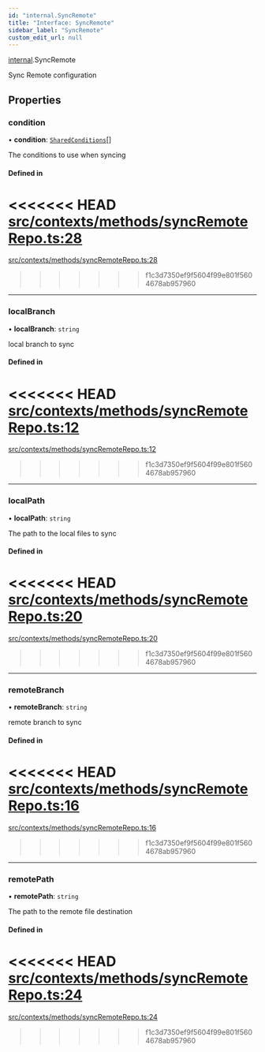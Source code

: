 ```yaml
---
id: "internal.SyncRemote"
title: "Interface: SyncRemote"
sidebar_label: "SyncRemote"
custom_edit_url: null
---
```


<!-- @format -->

[internal](../modules/internal.md).SyncRemote

Sync Remote configuration

## Properties

### condition

• **condition**: [`SharedConditions`](SharedConditions.md)[]

The conditions to use when syncing

#### Defined in

<<<<<<< HEAD
[src/contexts/methods/syncRemoteRepo.ts:28](https://github.com/Resnovas/smartcloud/blob/b9e22a9/src/contexts/methods/syncRemoteRepo.ts#L28)
=======
[src/contexts/methods/syncRemoteRepo.ts:28](https://github.com/Resnovas/smartcloud/blob/b91f5b4/src/contexts/methods/syncRemoteRepo.ts#L28)

> > > > > > > f1c3d7350ef9f5604f99e801f5604678ab957960

---

### localBranch

• **localBranch**: `string`

local branch to sync

#### Defined in

<<<<<<< HEAD
[src/contexts/methods/syncRemoteRepo.ts:12](https://github.com/Resnovas/smartcloud/blob/b9e22a9/src/contexts/methods/syncRemoteRepo.ts#L12)
=======
[src/contexts/methods/syncRemoteRepo.ts:12](https://github.com/Resnovas/smartcloud/blob/b91f5b4/src/contexts/methods/syncRemoteRepo.ts#L12)

> > > > > > > f1c3d7350ef9f5604f99e801f5604678ab957960

---

### localPath

• **localPath**: `string`

The path to the local files to sync

#### Defined in

<<<<<<< HEAD
[src/contexts/methods/syncRemoteRepo.ts:20](https://github.com/Resnovas/smartcloud/blob/b9e22a9/src/contexts/methods/syncRemoteRepo.ts#L20)
=======
[src/contexts/methods/syncRemoteRepo.ts:20](https://github.com/Resnovas/smartcloud/blob/b91f5b4/src/contexts/methods/syncRemoteRepo.ts#L20)

> > > > > > > f1c3d7350ef9f5604f99e801f5604678ab957960

---

### remoteBranch

• **remoteBranch**: `string`

remote branch to sync

#### Defined in

<<<<<<< HEAD
[src/contexts/methods/syncRemoteRepo.ts:16](https://github.com/Resnovas/smartcloud/blob/b9e22a9/src/contexts/methods/syncRemoteRepo.ts#L16)
=======
[src/contexts/methods/syncRemoteRepo.ts:16](https://github.com/Resnovas/smartcloud/blob/b91f5b4/src/contexts/methods/syncRemoteRepo.ts#L16)

> > > > > > > f1c3d7350ef9f5604f99e801f5604678ab957960

---

### remotePath

• **remotePath**: `string`

The path to the remote file destination

#### Defined in

<<<<<<< HEAD
[src/contexts/methods/syncRemoteRepo.ts:24](https://github.com/Resnovas/smartcloud/blob/b9e22a9/src/contexts/methods/syncRemoteRepo.ts#L24)
=======
[src/contexts/methods/syncRemoteRepo.ts:24](https://github.com/Resnovas/smartcloud/blob/b91f5b4/src/contexts/methods/syncRemoteRepo.ts#L24)

> > > > > > > f1c3d7350ef9f5604f99e801f5604678ab957960

